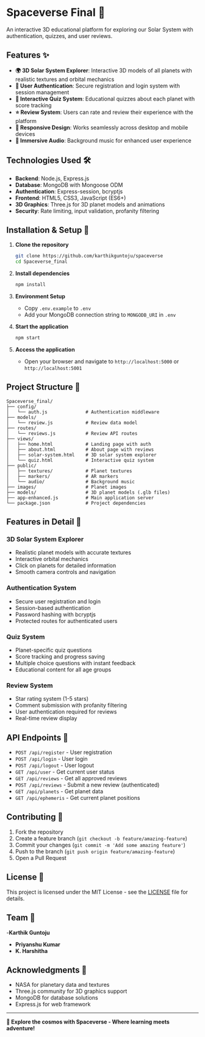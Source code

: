 # Spaceverse Final 🚀

An interactive 3D educational platform for exploring our Solar System with authentication, quizzes, and user reviews.

## Features ✨

- **🌍 3D Solar System Explorer**: Interactive 3D models of all planets with realistic textures and orbital mechanics
- **🔐 User Authentication**: Secure registration and login system with session management
- **🧠 Interactive Quiz System**: Educational quizzes about each planet with score tracking
- **⭐ Review System**: Users can rate and review their experience with the platform
- **📱 Responsive Design**: Works seamlessly across desktop and mobile devices
- **🎵 Immersive Audio**: Background music for enhanced user experience

## Technologies Used 🛠️

- **Backend**: Node.js, Express.js
- **Database**: MongoDB with Mongoose ODM
- **Authentication**: Express-session, bcryptjs
- **Frontend**: HTML5, CSS3, JavaScript (ES6+)
- **3D Graphics**: Three.js for 3D planet models and animations
- **Security**: Rate limiting, input validation, profanity filtering

## Installation & Setup 🔧

1. **Clone the repository**
   ```bash
   git clone https://github.com/karthikguntoju/spaceverse
   cd Spaceverse_final
   ```

2. **Install dependencies**
   ```bash
   npm install
   ```

3. **Environment Setup**
   - Copy `.env.example` to `.env`
   - Add your MongoDB connection string to `MONGODB_URI` in `.env`

4. **Start the application**
   ```bash
   npm start
   ```

5. **Access the application**
   - Open your browser and navigate to `http://localhost:5000` or `http://localhost:5001`

## Project Structure 📁

```
Spaceverse_final/
├── config/
│   └── auth.js              # Authentication middleware
├── models/
│   └── review.js            # Review data model
├── routes/
│   └── reviews.js           # Review API routes
├── views/
│   ├── home.html            # Landing page with auth
│   ├── about.html           # About page with reviews
│   ├── solar-system.html    # 3D solar system explorer
│   └── quiz.html            # Interactive quiz system
├── public/
│   ├── textures/            # Planet textures
│   ├── markers/             # AR markers
│   └── audio/               # Background music
├── images/                  # Planet images
├── models/                  # 3D planet models (.glb files)
├── app-enhanced.js          # Main application server
└── package.json             # Project dependencies
```

## Features in Detail 🌟

### 3D Solar System Explorer
- Realistic planet models with accurate textures
- Interactive orbital mechanics
- Click on planets for detailed information
- Smooth camera controls and navigation

### Authentication System
- Secure user registration and login
- Session-based authentication
- Password hashing with bcryptjs
- Protected routes for authenticated users

### Quiz System
- Planet-specific quiz questions
- Score tracking and progress saving
- Multiple choice questions with instant feedback
- Educational content for all age groups

### Review System
- Star rating system (1-5 stars)
- Comment submission with profanity filtering
- User authentication required for reviews
- Real-time review display

## API Endpoints 🔌

- `POST /api/register` - User registration
- `POST /api/login` - User login
- `POST /api/logout` - User logout
- `GET /api/user` - Get current user status
- `GET /api/reviews` - Get all approved reviews
- `POST /api/reviews` - Submit a new review (authenticated)
- `GET /api/planets` - Get planet data
- `GET /api/ephemeris` - Get current planet positions

## Contributing 🤝

1. Fork the repository
2. Create a feature branch (`git checkout -b feature/amazing-feature`)
3. Commit your changes (`git commit -m 'Add some amazing feature'`)
4. Push to the branch (`git push origin feature/amazing-feature`)
5. Open a Pull Request

## License 📄

This project is licensed under the MIT License - see the [LICENSE](LICENSE) file for details.

## Team 👥

-**Karthik Guntoju** 
- **Priyanshu Kumar** 
- **K. Harshitha** 

## Acknowledgments 🙏

- NASA for planetary data and textures
- Three.js community for 3D graphics support
- MongoDB for database solutions
- Express.js for web framework

---

**🌌 Explore the cosmos with Spaceverse - Where learning meets adventure!**